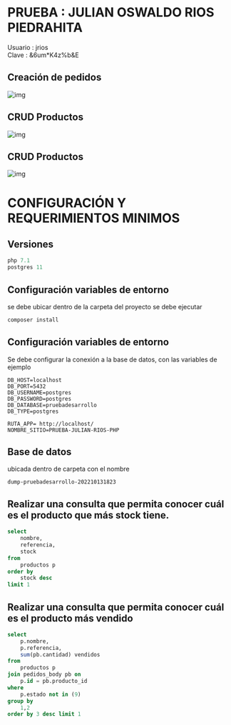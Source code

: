 ## 
PRUEBA : JULIAN OSWALDO RIOS PIEDRAHITA 
============
Usuario : jrios <br>
Clave : &6um*K4z%b&E

## Creación de pedidos
![img](https://trazosdigitales.tech/sistema-cafeteria.png)

## CRUD Productos
![img](https://trazosdigitales.tech/productos.png)

## CRUD Productos
![img](https://trazosdigitales.tech/categorias.png)

## 
CONFIGURACIÓN Y REQUERIMIENTOS MINIMOS 
============

## Versiones
```php 
php 7.1
postgres 11 
```

## Configuración variables de entorno
se debe ubicar dentro de la carpeta del proyecto se debe ejecutar <br>
```php 
composer install
```

## Configuración variables de entorno
Se debe configurar la conexión a la base de datos, con las variables de ejemplo

```env
DB_HOST=localhost
DB_PORT=5432
DB_USERNAME=postgres
DB_PASSWORD=postgres
DB_DATABASE=pruebadesarrollo
DB_TYPE=postgres

RUTA_APP= http://localhost/
NOMBRE_SITIO=PRUEBA-JULIAN-RIOS-PHP

```
##  Base de datos
ubicada dentro de carpeta con el nombre 
```env
dump-pruebadesarrollo-202210131823
```
## Realizar  una  consulta  que  permita  conocer  cuál  es  el  producto  que  más  stock  tiene.
```sql
select
	nombre,
	referencia,
	stock
from
	productos p
order by
	stock desc
limit 1
```

## Realizar una  consulta  que  permita  conocer  cuál  es  el  producto más vendido
```sql
select
	p.nombre,
	p.referencia,
	sum(pb.cantidad) vendidos
from
	productos p
join pedidos_body pb on
	p.id = pb.producto_id
where
	p.estado not in (9)
group by
	1,2
order by 3 desc limit 1
```